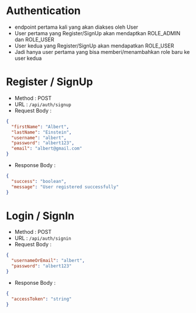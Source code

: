 # Authentication

- endpoint pertama kali yang akan diakses oleh User
- User pertama yang Register/SignUp akan mendaptkan ROLE_ADMIN dan ROLE_USER
- User kedua yang Register/SignUp akan mendapatkan ROLE_USER
- Jadi hanya user pertama yang bisa memberi/menambahkan role baru ke user kedua

# Register / SignUp

- Method : POST
- URL : `/api/auth/signup`
- Request Body :

```json
{
  "firstName": "Albert",
  "lastName": "Einstein",
  "username": "albert",
  "password": "albert123",
  "email": "albert@gmail.com"
}
```
- Response Body :
```json
{
  "success": "boolean",
  "message": "User registered successfully"
}
```

# Login / SignIn

- Method : POST
- URL : `/api/auth/signin`
- Request Body :

```json
{
  "usernameOrEmail": "albert",
  "password": "albert123"
}
```
- Response Body :

```json
{
  "accessToken": "string"
}
```
